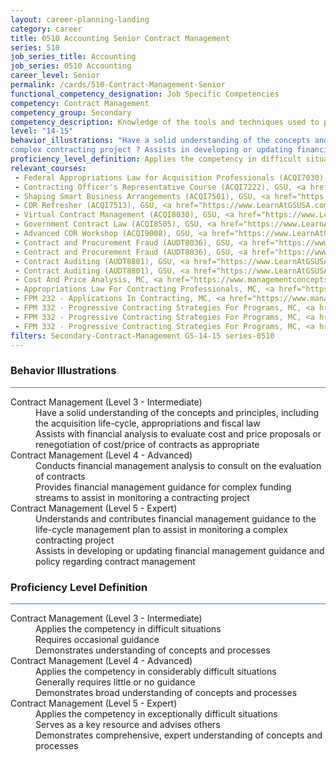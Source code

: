 ```yaml
---
layout: career-planning-landing
category: career
title: 0510 Accounting Senior Contract Management
series: 510
job_series_title: Accounting
job_series: 0510 Accounting
career_level: Senior
permalink: /cards/510-Contract-Management-Senior
functional_competency_designation: Job Specific Competencies
competency: Contract Management
competency_group: Secondary
competency_description: Knowledge of the tools and techniques used to propose, plan, initiate, and manage contracts and other Federal funding instruments and the associated deliverables, deadlines, and contract terms and conditions.
level: "14-15"
behavior_illustrations: "Have a solid understanding of the concepts and principles, including the acquisition life-cycle, appropriations and fiscal law ? Assists with financial analysis to evaluate cost and price proposals or renegotiation of cost/price of contracts as appropriate  ? Conducts financial management analysis to consult on the evaluation of contracts ? Provides financial management guidance for complex funding streams to assist in monitoring a contracting project ? Understands and contributes financial management guidance to the life-cycle management plan to assist in monitoring a
complex contracting project ? Assists in developing or updating financial management guidance and policy regarding contract management"
proficiency_level_definition: Applies the competency in difficult situations ? Requires occasional guidance ? Demonstrates understanding of concepts and processes ? Applies the competency in considerably difficult situations ? Generally requires little or no guidance ? Demonstrates broad understanding of concepts and processes ? Applies the competency in exceptionally difficult situations ? Serves as a key resource and advises others ? Demonstrates comprehensive, expert understanding of concepts and processes
relevant_courses: 
 - Federal Appropriations Law for Acquisition Professionals (ACQI7030), GSU, <a href="https://www.LearnAtGSUSA.com/ACQI7035">https://www.LearnAtGSUSA.com/ACQI7035</a>
 - Contracting Officer's Representative Course (ACQI7222), GSU, <a href="https://www.LearnAtGSUSA.com/ACQI7223">https://www.LearnAtGSUSA.com/ACQI7223</a>
 - Shaping Smart Business Arrangements (ACQI7501), GSU, <a href="https://www.LearnAtGSUSA.com/ACQI7502">https://www.LearnAtGSUSA.com/ACQI7502</a>
 - COR Refresher (ACQI7513), GSU, <a href="https://www.LearnAtGSUSA.com/ACQI7514">https://www.LearnAtGSUSA.com/ACQI7514</a>
 - Virtual Contract Management (ACQI8030), GSU, <a href="https://www.LearnAtGSUSA.com/ACQI8035">https://www.LearnAtGSUSA.com/ACQI8035</a>
 - Government Contract Law (ACQI8505), GSU, <a href="https://www.LearnAtGSUSA.com/ACQI8506">https://www.LearnAtGSUSA.com/ACQI8506</a>
 - Advanced COR Workshop (ACQI9008), GSU, <a href="https://www.LearnAtGSUSA.com/ACQI9009">https://www.LearnAtGSUSA.com/ACQI9009</a>
 - Contract and Procurement Fraud (AUDT8036), GSU, <a href="https://www.LearnAtGSUSA.com/AUDT8037">https://www.LearnAtGSUSA.com/AUDT8037</a>
 - Contract and Procurement Fraud (AUDT8036), GSU, <a href="https://www.LearnAtGSUSA.com/AUDT8041">https://www.LearnAtGSUSA.com/AUDT8041</a>
 - Contract Auditing (AUDT8801), GSU, <a href="https://www.LearnAtGSUSA.com/AUDT8810">https://www.LearnAtGSUSA.com/AUDT8810</a>
 - Contract Auditing (AUDT8801), GSU, <a href="https://www.LearnAtGSUSA.com/AUDT8814">https://www.LearnAtGSUSA.com/AUDT8814</a>
 - Cost And Price Analysis, MC, <a href="https://www.managementconcepts.com/course/id/1030?utm_source=CFOportal&utm_medium=listing&utm_campaign=CFOTTEP&utm_id=23FM">https://www.managementconcepts.com/course/id/1030?utm_source=CFOportal&utm_medium=listing&utm_campaign=CFOTTEP&utm_id=23FM</a>
 - Appropriations Law For Contracting Professionals, MC, <a href="https://www.managementconcepts.com/course/id/1051?utm_source=CFOportal&utm_medium=listing&utm_campaign=CFOTTEP&utm_id=23FM">https://www.managementconcepts.com/course/id/1051?utm_source=CFOportal&utm_medium=listing&utm_campaign=CFOTTEP&utm_id=23FM</a>
 - FPM 232 - Applications In Contracting, MC, <a href="https://www.managementconcepts.com/course/id/6888?utm_source=CFOportal&utm_medium=listing&utm_campaign=CFOTTEP&utm_id=23FM">https://www.managementconcepts.com/course/id/6888?utm_source=CFOportal&utm_medium=listing&utm_campaign=CFOTTEP&utm_id=23FM</a>
 - FPM 332 - Progressive Contracting Strategies For Programs, MC, <a href="https://www.managementconcepts.com/course/id/6893?utm_source=CFOportal&utm_medium=listing&utm_campaign=CFOTTEP&utm_id=23FM">https://www.managementconcepts.com/course/id/6893?utm_source=CFOportal&utm_medium=listing&utm_campaign=CFOTTEP&utm_id=23FM</a>
 - FPM 332 - Progressive Contracting Strategies For Programs, MC, <a href="https://www.managementconcepts.com/course/id/6893?utm_source=CFOportal&utm_medium=listing&utm_campaign=CFOTTEP&utm_id=23FM">https://www.managementconcepts.com/course/id/6893?utm_source=CFOportal&utm_medium=listing&utm_campaign=CFOTTEP&utm_id=23FM</a>
 - FPM 332 - Progressive Contracting Strategies For Programs, MC, <a href="https://www.managementconcepts.com/course/id/6893?utm_source=CFOportal&utm_medium=listing&utm_campaign=CFOTTEP&utm_id=23FM">https://www.managementconcepts.com/course/id/6893?utm_source=CFOportal&utm_medium=listing&utm_campaign=CFOTTEP&utm_id=23FM</a>
filters: Secondary-Contract-Management GS-14-15 series-0510
---
```


<div class="desktop:grid-col-6 margin-y-3">
  <div class="border-top-2 bg-white padding-3 shadow-5 height-full members-hover border-1px button-border border-top-blue radius-lg card-text-color">
    <h3>Behavior Illustrations</h3>
    <hr style="background-color: #2680EB !important;"/>
    <dl class="text-base card-content-color"><dt>Contract Management (Level 3 - Intermediate)</dt><dd>Have a solid understanding of the concepts and principles, including the acquisition life-cycle, appropriations and fiscal law </dd><dd> Assists with financial analysis to evaluate cost and price proposals or renegotiation of cost/price of contracts as appropriate </dd><dt>Contract Management (Level 4 - Advanced)</dt><dd>Conducts financial management analysis to consult on the evaluation of contracts </dd><dd> Provides financial management guidance for complex funding streams to assist in monitoring a contracting project</dd><dt>Contract Management (Level 5 - Expert)</dt><dd>Understands and contributes financial management guidance to the life-cycle management plan to assist in monitoring a
complex contracting project </dd><dd> Assists in developing or updating financial management guidance and policy regarding contract management</dd></dl>
  </div>
</div>
<div class="desktop:grid-col-6 margin-y-3">
  <div class="border-top-2 bg-white padding-3 shadow-5 height-full members-hover border-1px button-border border-top-blue radius-lg card-text-color">
    <h3>Proficiency Level Definition</h3>
     <hr style="background-color: #2680EB !important;"/>
    <dl class="text-base card-content-color"><dt>Contract Management (Level 3 - Intermediate)</dt><dd>Applies the competency in difficult situations </dd><dd> Requires occasional guidance </dd><dd> Demonstrates understanding of concepts and processes</dd><dt>Contract Management (Level 4 - Advanced)</dt><dd>Applies the competency in considerably difficult situations </dd><dd> Generally requires little or no guidance </dd><dd> Demonstrates broad understanding of concepts and processes</dd><dt>Contract Management (Level 5 - Expert)</dt><dd>Applies the competency in exceptionally difficult situations </dd><dd> Serves as a key resource and advises others </dd><dd> Demonstrates comprehensive, expert understanding of concepts and processes</dd></dl>
  </div>
</div>